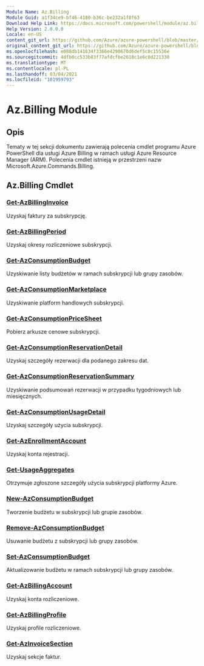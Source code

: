```yaml
---
Module Name: Az.Billing
Module Guid: a1f34ce9-bf46-4180-b36c-be232a1f8f63
Download Help Link: https://docs.microsoft.com/powershell/module/az.billing
Help Version: 2.0.0.0
Locale: en-US
content_git_url: https://github.com/Azure/azure-powershell/blob/master/src/Billing/Billing/help/Az.Billing.md
original_content_git_url: https://github.com/Azure/azure-powershell/blob/master/src/Billing/Billing/help/Az.Billing.md
ms.openlocfilehash: e088db141634f3366e4290670d6def5c8c15536e
ms.sourcegitcommit: 4dfb0cc533b83f77afdcfbe2618c1e6c8d221330
ms.translationtype: MT
ms.contentlocale: pl-PL
ms.lasthandoff: 03/04/2021
ms.locfileid: "101959793"
---
```

# Az.Billing Module
## Opis
Tematy w tej sekcji dokumentu zawierają polecenia cmdlet programu Azure PowerShell dla usługi Azure Billing w ramach usługi Azure Resource Manager (ARM). Polecenia cmdlet istnieją w przestrzeni nazw Microsoft.Azure.Commands.Billing.

## Az.Billing Cmdlet
### [Get-AzBillingInvoice](Get-AzBillingInvoice.md)
Uzyskaj faktury za subskrypcję.

### [Get-AzBillingPeriod](Get-AzBillingPeriod.md)
Uzyskaj okresy rozliczeniowe subskrypcji.

### [Get-AzConsumptionBudget](Get-AzConsumptionBudget.md)
Uzyskiwanie listy budżetów w ramach subskrypcji lub grupy zasobów.

### [Get-AzConsumptionMarketplace](Get-AzConsumptionMarketplace.md)
Uzyskiwanie platform handlowych subskrypcji.

### [Get-AzConsumptionPriceSheet](Get-AzConsumptionPriceSheet.md)
Pobierz arkusze cenowe subskrypcji.

### [Get-AzConsumptionReservationDetail](Get-AzConsumptionReservationDetail.md)
Uzyskaj szczegóły rezerwacji dla podanego zakresu dat.

### [Get-AzConsumptionReservationSummary](Get-AzConsumptionReservationSummary.md)
Uzyskiwanie podsumowań rezerwacji w przypadku tygodniowych lub miesięcznych.

### [Get-AzConsumptionUsageDetail](Get-AzConsumptionUsageDetail.md)
Uzyskaj szczegóły użycia subskrypcji.

### [Get-AzEnrollmentAccount](Get-AzEnrollmentAccount.md)
Uzyskaj konta rejestracji.

### [Get-UsageAggregates](Get-UsageAggregates.md)
Otrzymuje zgłoszone szczegóły użycia subskrypcji platformy Azure.

### [New-AzConsumptionBudget](New-AzConsumptionBudget.md)
Tworzenie budżetu w subskrypcji lub grupie zasobów.

### [Remove-AzConsumptionBudget](Remove-AzConsumptionBudget.md)
Usuwanie budżetu z subskrypcji lub grupy zasobów.

### [Set-AzConsumptionBudget](Set-AzConsumptionBudget.md)
Aktualizowanie budżetu w ramach subskrypcji lub grupy zasobów.

### [Get-AzBillingAccount](Get-AzBillingAccount.md)
Uzyskaj konta rozliczeniowe.

### [Get-AzBillingProfile](Get-AzBillingProfile.md)
Uzyskaj profile rozliczeniowe.

### [Get-AzInvoiceSection](Get-AzInvoiceSection.md)
Uzyskaj sekcje faktur.

